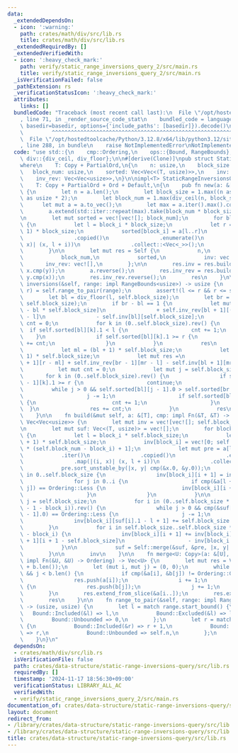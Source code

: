 ```yaml
---
data:
  _extendedDependsOn:
  - icon: ':warning:'
    path: crates/math/div/src/lib.rs
    title: crates/math/div/src/lib.rs
  _extendedRequiredBy: []
  _extendedVerifiedWith:
  - icon: ':heavy_check_mark:'
    path: verify/static_range_inversions_query_2/src/main.rs
    title: verify/static_range_inversions_query_2/src/main.rs
  _isVerificationFailed: false
  _pathExtension: rs
  _verificationStatusIcon: ':heavy_check_mark:'
  attributes:
    links: []
  bundledCode: "Traceback (most recent call last):\n  File \"/opt/hostedtoolcache/Python/3.12.8/x64/lib/python3.12/site-packages/onlinejudge_verify/documentation/build.py\"\
    , line 71, in _render_source_code_stat\n    bundled_code = language.bundle(stat.path,\
    \ basedir=basedir, options={'include_paths': [basedir]}).decode()\n          \
    \         ^^^^^^^^^^^^^^^^^^^^^^^^^^^^^^^^^^^^^^^^^^^^^^^^^^^^^^^^^^^^^^^^^^^^^^^^^^^^^^^^^\n\
    \  File \"/opt/hostedtoolcache/Python/3.12.8/x64/lib/python3.12/site-packages/onlinejudge_verify/languages/rust.py\"\
    , line 288, in bundle\n    raise NotImplementedError\nNotImplementedError\n"
  code: "use std::{\n    cmp::Ordering,\n    ops::{Bound, RangeBounds},\n};\n\nuse\
    \ div::{div_ceil, div_floor};\n\n#[derive(Clone)]\npub struct StaticRangeInversionsQuery<T>\n\
    where\n    T: Copy + PartialOrd,\n{\n    n: usize,\n    block_size: usize,\n \
    \   block_num: usize,\n    sorted: Vec<Vec<(T, usize)>>,\n    inv: Vec<Vec<usize>>,\n\
    \    inv_rev: Vec<Vec<usize>>,\n}\n\nimpl<T> StaticRangeInversionsQuery<T>\nwhere\n\
    \    T: Copy + PartialOrd + Ord + Default,\n{\n    pub fn new(a: &[T]) -> Self\
    \ {\n        let n = a.len();\n        let block_size = 1.max((n as f64).sqrt().ceil()\
    \ as usize * 2);\n        let block_num = 1.max(div_ceil(n, block_size));\n  \
    \      let mut a = a.to_vec();\n        let max = a.iter().max().copied().unwrap_or_else(T::default);\n\
    \        a.extend(std::iter::repeat(max).take(block_num * block_size - a.len()));\n\
    \n        let mut sorted = vec![vec![]; block_num];\n        for block_i in 0..block_num\
    \ {\n            let l = block_i * block_size;\n            let r = (block_i +\
    \ 1) * block_size;\n            sorted[block_i] = a[l..r]\n                .iter()\n\
    \                .copied()\n                .enumerate()\n                .map(|(i,\
    \ x)| (x, l + i))\n                .collect::<Vec<_>>();\n            sorted[block_i].sort_unstable();\n\
    \        }\n\n        let mut res = Self {\n            n,\n            block_size,\n\
    \            block_num,\n            sorted,\n            inv: vec![],\n     \
    \       inv_rev: vec![],\n        };\n\n        res.inv = res.build(&a, |x, y|\
    \ x.cmp(y));\n        a.reverse();\n        res.inv_rev = res.build(&a, |x, y|\
    \ y.cmp(x));\n        res.inv_rev.reverse();\n        res\n    }\n\n    pub fn\
    \ inversions(&self, range: impl RangeBounds<usize>) -> usize {\n        let (l,\
    \ r) = self.range_to_pair(range);\n        assert!(l <= r && r <= self.n);\n\n\
    \        let bl = div_floor(l, self.block_size);\n        let br = div_ceil(r,\
    \ self.block_size);\n        if br - bl == 1 {\n            let mut res = self.inv[bl][r\
    \ - bl * self.block_size]\n                + self.inv_rev[bl + 1][(bl + 1) * self.block_size\
    \ - l]\n                - self.inv[bl][self.block_size];\n            let mut\
    \ cnt = 0;\n            for k in (0..self.block_size).rev() {\n              \
    \  if self.sorted[bl][k].1 < l {\n                    cnt += 1;\n            \
    \    }\n                if self.sorted[bl][k].1 >= r {\n                    res\
    \ += cnt;\n                }\n            }\n            res\n        } else {\n\
    \            let ml = (bl + 1) * self.block_size;\n            let mr = (br -\
    \ 1) * self.block_size;\n            let mut res =\n                self.inv[bl\
    \ + 1][r - ml] + self.inv_rev[br - 1][mr - l] - self.inv[bl + 1][mr - ml];\n \
    \           let mut cnt = 0;\n            let mut j = self.block_size;\n     \
    \       for k in (0..self.block_size).rev() {\n                if self.sorted[br\
    \ - 1][k].1 >= r {\n                    continue;\n                }\n       \
    \         while j > 0 && self.sorted[bl][j - 1].0 > self.sorted[br - 1][k].0 {\n\
    \                    j -= 1;\n                    if self.sorted[bl][j].1 >= l\
    \ {\n                        cnt += 1;\n                    }\n              \
    \  }\n                res += cnt;\n            }\n            res\n        }\n\
    \    }\n\n    fn build(&mut self, a: &[T], cmp: impl Fn(&T, &T) -> Ordering) ->\
    \ Vec<Vec<usize>> {\n        let mut inv = vec![vec![]; self.block_num + 1];\n\
    \n        let mut suf: Vec<(T, usize)> = vec![];\n        for block_i in (0..self.block_num).rev()\
    \ {\n            let l = block_i * self.block_size;\n            let r = (block_i\
    \ + 1) * self.block_size;\n            inv[block_i] = vec![0; self.block_size\
    \ * (self.block_num - block_i) + 1];\n            let mut pre = a[l..r]\n    \
    \            .iter()\n                .copied()\n                .enumerate()\n\
    \                .map(|(i, x)| (x, l + i))\n                .collect::<Vec<_>>();\n\
    \            pre.sort_unstable_by(|x, y| cmp(&x.0, &y.0));\n            for i\
    \ in 0..self.block_size {\n                inv[block_i][i + 1] = inv[block_i][i];\n\
    \                for j in 0..i {\n                    if cmp(&a[l + i], &a[l +\
    \ j]) == Ordering::Less {\n                        inv[block_i][i + 1] += 1;\n\
    \                    }\n                }\n            }\n\n            let mut\
    \ j = self.block_size;\n            for i in (0..self.block_size * (self.block_num\
    \ - 1 - block_i)).rev() {\n                while j > 0 && cmp(&suf[i].0, &pre[j\
    \ - 1].0) == Ordering::Less {\n                    j -= 1;\n                }\n\
    \                inv[block_i][suf[i].1 - l + 1] += self.block_size - j;\n    \
    \        }\n            for i in self.block_size..self.block_size * (self.block_num\
    \ - block_i) {\n                inv[block_i][i + 1] += inv[block_i][i] + inv[block_i\
    \ + 1][i + 1 - self.block_size]\n                    - inv[block_i + 1][i - self.block_size];\n\
    \            }\n\n            suf = Self::merge(&suf, &pre, |x, y| cmp(&x.0, &y.0));\n\
    \        }\n\n        inv\n    }\n\n    fn merge<U: Copy>(a: &[U], b: &[U], cmp:\
    \ impl Fn(&U, &U) -> Ordering) -> Vec<U> {\n        let mut res = Vec::with_capacity(a.len()\
    \ + b.len());\n        let (mut i, mut j) = (0, 0);\n        while i < a.len()\
    \ && j < b.len() {\n            if cmp(&a[i], &b[j]) != Ordering::Greater {\n\
    \                res.push(a[i]);\n                i += 1;\n            } else\
    \ {\n                res.push(b[j]);\n                j += 1;\n            }\n\
    \        }\n        res.extend_from_slice(&a[i..]);\n        res.extend_from_slice(&b[j..]);\n\
    \        res\n    }\n\n    fn range_to_pair(&self, range: impl RangeBounds<usize>)\
    \ -> (usize, usize) {\n        let l = match range.start_bound() {\n         \
    \   Bound::Included(&l) => l,\n            Bound::Excluded(&l) => l + 1,\n   \
    \         Bound::Unbounded => 0,\n        };\n        let r = match range.end_bound()\
    \ {\n            Bound::Included(&r) => r + 1,\n            Bound::Excluded(&r)\
    \ => r,\n            Bound::Unbounded => self.n,\n        };\n        (l, r)\n\
    \    }\n}\n"
  dependsOn:
  - crates/math/div/src/lib.rs
  isVerificationFile: false
  path: crates/data-structure/static-range-inversions-query/src/lib.rs
  requiredBy: []
  timestamp: '2024-11-17 18:56:30+09:00'
  verificationStatus: LIBRARY_ALL_AC
  verifiedWith:
  - verify/static_range_inversions_query_2/src/main.rs
documentation_of: crates/data-structure/static-range-inversions-query/src/lib.rs
layout: document
redirect_from:
- /library/crates/data-structure/static-range-inversions-query/src/lib.rs
- /library/crates/data-structure/static-range-inversions-query/src/lib.rs.html
title: crates/data-structure/static-range-inversions-query/src/lib.rs
---
```

